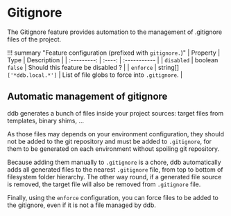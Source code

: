 Gitignore
===

The Gitignore feature provides automation to the management of .gitignore files of the project.

!!! summary "Feature configuration (prefixed with `gitignore.`)"
    | Property | Type | Description |
    | :---------: | :----: | :----------- |
    | `disabled` | boolean<br>`false` | Should this feature be disabled ? |
    | `enforce` | string[]<br>`['*ddb.local.*']` | List of file globs to force into `.gitignore`. |

Automatic management of gitignore
---

ddb generates a bunch of files inside your project sources: target files from templates, binary shims, ...

As those files may depends on your environment configuration, they should not be added to the git repository and must 
be added to `.gitignore`, for them to be generated on each environment without spoiling git repository.

Because adding them manually to `.gitignore` is a chore, ddb automatically adds all generated files to the nearest 
`.gitignore` file, from top to bottom of filesystem folder hierarchy. The other way round, if a generated file source 
is removed, the target file will also be removed from `.gitignore` file.

Finally, using the `enforce` configuration, you can force files to be added to the gitignore, even if it is not a file 
managed by ddb.